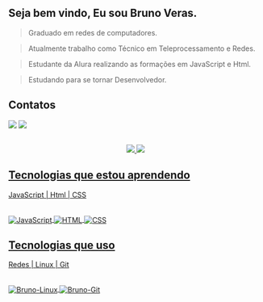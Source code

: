 ## Seja bem vindo, Eu sou Bruno Veras.

> Graduado em redes de computadores. 

> Atualmente trabalho como Técnico em Teleprocessamento e Redes.

> Estudante da Alura realizando as formações em JavaScript e Html. 

> Estudando para se tornar Desenvolvedor.

## Contatos

<div> 
  <a href="https://www.linkedin.com/in/bruno-veras-1524a6b5/" target="_blank"><img src="https://img.shields.io/badge/-LinkedIn-%230077B5?style=for-the-badge&logo=linkedin&logoColor=white" target="_blank"></a> 
  <!-- <a href="https://www.youtube.com/channel/UCZ2-KN4KhbK1EEv1rP0B73w" target="_blank"><img src="https://img.shields.io/badge/YouTube-FF0000?style=for-the-badge&logo=youtube&logoColor=white" target="_blank"></a> /-->
  <a href = "mailto:brveras@gmail.com"><img src="https://img.shields.io/badge/-Gmail-%23333?style=for-the-badge&logo=gmail&logoColor=white" target="_blank"></a>  
</div>  

## 

<div align="center">
  <a href="https://github.com/brunoveras">
  <img height="180em" src="https://github-readme-stats.vercel.app/api?username=brunoveras&show_icons=true&theme=github_dark&include_all_commits=true&count_private=true"/>
  <img height="150em" src="https://github-readme-stats.vercel.app/api/top-langs/?username=brunoveras&layout=compact&langs_count=7&theme=github_dark"/>
 </div>
  
## Tecnologias que estou aprendendo
 JavaScript | Html | CSS
  
<div style="display: inline_block"><br>
  <img align="center" alt="JavaScript" height="30" width="40" src="https://www.vectorlogo.zone/logos/javascript/javascript-icon.svg"/>
  <img align="center" alt="HTML" height="30" width="40" src="https://www.vectorlogo.zone/logos/w3_html5/w3_html5-icon.svg" />
  <img align="center" alt="CSS" height="30" width="40" src="https://www.vectorlogo.zone/logos/w3_css/w3_css-icon.svg">
  <!-- <img align="center" alt="Rafa-Packer" height="30" width="40" src="https://www.vectorlogo.zone/logos/packerio/packerio-icon.svg">
  <img align="center" alt="Rafa-AWS" height="30" width="40" src="https://www.vectorlogo.zone/logos/amazon_aws/amazon_aws-icon.svg">
  <img align="center" alt="Rafa-AZ" height="30" width="40" src="https://www.vectorlogo.zone/logos/microsoft_azure/microsoft_azure-icon.svg">
</div> \--> 

## Tecnologias que uso
  Redes | Linux | Git <!-- | Gitlab | Container | Ansible | Jenkins | Zabbix | Grafana /-->
  
<div style="display: inline_block"><br>
  <img align="center" alt="Bruno-Linux" height="30" width="40" src="https://cdn.jsdelivr.net/gh/devicons/devicon/icons/linux/linux-original.svg" />
  <img align="center" alt="Bruno-Git" height="30" width="40" src="https://www.vectorlogo.zone/logos/git-scm/git-scm-icon.svg">
  <!-- <img align="center" alt="Gitlab" height="30" width="40" src="https://www.vectorlogo.zone/logos/gitlab/gitlab-tile.svg"/>
  <img align="center" alt="Rafa-Docker" height="30" width="40" src="https://cdn.jsdelivr.net/gh/devicons/devicon/icons/docker/docker-original-wordmark.svg" />
  <img align="center" alt="Rafa-Jenkins" height="30" width="40" src="https://www.vectorlogo.zone/logos/jenkins/jenkins-icon.svg" />
  <img align="center" alt="Rafa-Vangrant" height="30" width="40" src="https://cdn.jsdelivr.net/gh/devicons/devicon/icons/vagrant/vagrant-original.svg" />
  <img align="center" alt="Rafa-Ansible" height="30" width="40" src="https://github.com/gilbarbara/logos/blob/master/logos/ansible.svg">
  <img align="center" alt="Rafa-Zabbix" height="35" width="35" src="https://www.vectorlogo.zone/logos/zabbix/zabbix-icon.svg" />
  <img align="center" alt="Rafa-Grafana" height="35" width="35" src="https://www.vectorlogo.zone/logos/grafana/grafana-icon.svg" />
</div>

    

